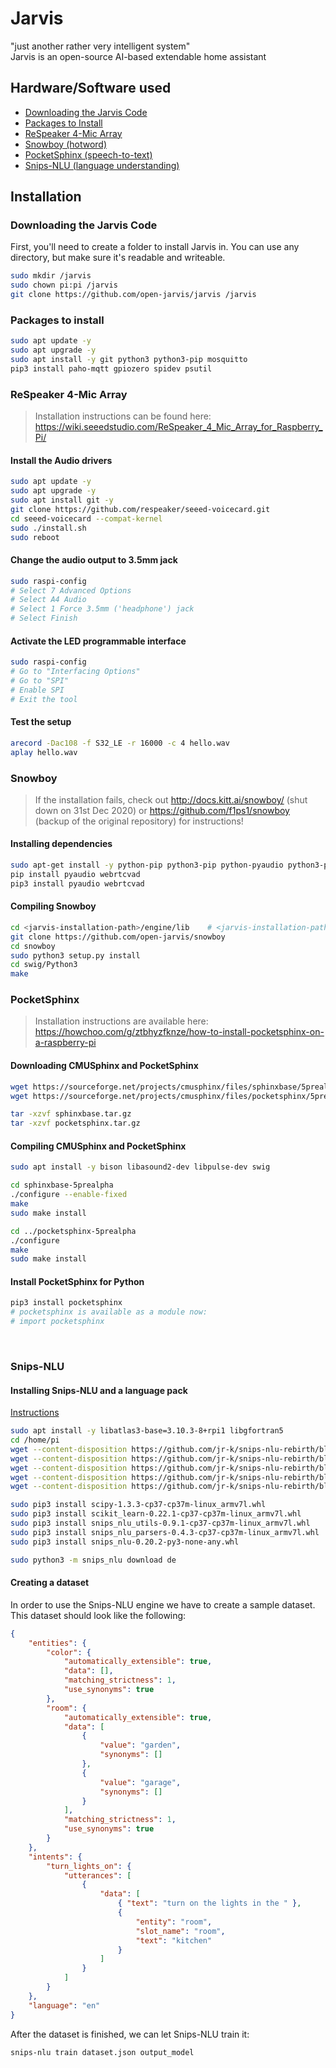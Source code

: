 # Jarvis
"just another rather very intelligent system"  
Jarvis is an open-source AI-based extendable home assistant



## Hardware/Software used
- [Downloading the Jarvis Code](#jarvis)
- [Packages to Install](#packages)
- [ReSpeaker 4-Mic Array](#mic)
- [Snowboy (hotword)](#snowboy)
- [PocketSphinx (speech-to-text)](#pocketsphinx)
- [Snips-NLU (language understanding)](#snips-nlu)



## Installation


<h3 id="jarvis">Downloading the Jarvis Code</h3>

First, you'll need to create a folder to install Jarvis in. You can use any directory, but make sure it's readable and writeable.

```bash
sudo mkdir /jarvis
sudo chown pi:pi /jarvis
git clone https://github.com/open-jarvis/jarvis /jarvis
```




<h3 id="packages">Packages to install</h3>

```bash
sudo apt update -y
sudo apt upgrade -y
sudo apt install -y git python3 python3-pip mosquitto
pip3 install paho-mqtt gpiozero spidev psutil
```


<h3 id="mic">ReSpeaker 4-Mic Array</h3>

> Installation instructions can be found here:  
> https://wiki.seeedstudio.com/ReSpeaker_4_Mic_Array_for_Raspberry_Pi/

#### Install the Audio drivers
```bash
sudo apt update -y
sudo apt upgrade -y
sudo apt install git -y
git clone https://github.com/respeaker/seeed-voicecard.git
cd seeed-voicecard --compat-kernel
sudo ./install.sh
sudo reboot
```

#### Change the audio output to 3.5mm jack
```bash
sudo raspi-config
# Select 7 Advanced Options
# Select A4 Audio
# Select 1 Force 3.5mm ('headphone') jack
# Select Finish
```

#### Activate the LED programmable interface
```bash
sudo raspi-config
# Go to "Interfacing Options"
# Go to "SPI"
# Enable SPI
# Exit the tool
```

#### Test the setup
```bash
arecord -Dac108 -f S32_LE -r 16000 -c 4 hello.wav
aplay hello.wav
```



<h3 id="snowboy">Snowboy</h3>

> If the installation fails, check out http://docs.kitt.ai/snowboy/ (shut down on 31st Dec 2020) or https://github.com/f1ps1/snowboy  (backup of the original repository) for instructions!

#### Installing dependencies
```bash
sudo apt-get install -y python-pip python3-pip python-pyaudio python3-pyaudio sox swig libatlas-base-dev gcc g++ make wget pulseaudio
pip install pyaudio webrtcvad
pip3 install pyaudio webrtcvad
```

#### Compiling Snowboy
```bash
cd <jarvis-installation-path>/engine/lib	# <jarvis-installation-path> should be /jarvis
git clone https://github.com/open-jarvis/snowboy
cd snowboy
sudo python3 setup.py install
cd swig/Python3
make
```



<h3 id="pocketsphinx">PocketSphinx</h3>

> Installation instructions are available here:  
> https://howchoo.com/g/ztbhyzfknze/how-to-install-pocketsphinx-on-a-raspberry-pi

#### Downloading CMUSphinx and PocketSphinx
```bash
wget https://sourceforge.net/projects/cmusphinx/files/sphinxbase/5prealpha/sphinxbase-5prealpha.tar.gz/download -O sphinxbase.tar.gz
wget https://sourceforge.net/projects/cmusphinx/files/pocketsphinx/5prealpha/pocketsphinx-5prealpha.tar.gz/download -O pocketsphinx.tar.gz

tar -xzvf sphinxbase.tar.gz
tar -xzvf pocketsphinx.tar.gz
```

#### Compiling CMUSphinx and PocketSphinx
```bash
sudo apt install -y bison libasound2-dev libpulse-dev swig

cd sphinxbase-5prealpha
./configure --enable-fixed
make
sudo make install

cd ../pocketsphinx-5prealpha
./configure
make
sudo make install
```

#### Install PocketSphinx for Python
```bash
pip3 install pocketsphinx
# pocketsphinx is available as a module now:
# import pocketsphinx
```

<br>

<h3 id="snips-nlu">Snips-NLU</h3>

#### Installing Snips-NLU and a language pack

[Instructions](https://github.com/snipsco/snips-issues/issues/161#issuecomment-508520769)

```bash
sudo apt install -y libatlas3-base=3.10.3-8+rpi1 libgfortran5
cd /home/pi
wget --content-disposition https://github.com/jr-k/snips-nlu-rebirth/blob/master/wheels/scipy-1.3.3-cp37-cp37m-linux_armv7l.whl?raw=true
wget --content-disposition https://github.com/jr-k/snips-nlu-rebirth/blob/master/wheels/scikit_learn-0.22.1-cp37-cp37m-linux_armv7l.whl?raw=true
wget --content-disposition https://github.com/jr-k/snips-nlu-rebirth/blob/master/wheels/snips_nlu_utils-0.9.1-cp37-cp37m-linux_armv7l.whl?raw=true
wget --content-disposition https://github.com/jr-k/snips-nlu-rebirth/blob/master/wheels/snips_nlu_parsers-0.4.3-cp37-cp37m-linux_armv7l.whl?raw=true
wget --content-disposition https://github.com/jr-k/snips-nlu-rebirth/blob/master/wheels/snips_nlu-0.20.2-py3-none-any.whl?raw=true

sudo pip3 install scipy-1.3.3-cp37-cp37m-linux_armv7l.whl
sudo pip3 install scikit_learn-0.22.1-cp37-cp37m-linux_armv7l.whl
sudo pip3 install snips_nlu_utils-0.9.1-cp37-cp37m-linux_armv7l.whl
sudo pip3 install snips_nlu_parsers-0.4.3-cp37-cp37m-linux_armv7l.whl
sudo pip3 install snips_nlu-0.20.2-py3-none-any.whl

sudo python3 -m snips_nlu download de
```



#### Creating a dataset
In order to use the Snips-NLU engine we have to create a sample dataset. This dataset should look like the following:
```json
{
	"entities": {
		"color": {
			"automatically_extensible": true,
			"data": [],
			"matching_strictness": 1,
			"use_synonyms": true 
		},
		"room": {
			"automatically_extensible": true,
			"data": [
				{
					"value": "garden",
					"synonyms": []
				},
				{
					"value": "garage",
					"synonyms": []
				}
			],
			"matching_strictness": 1,
			"use_synonyms": true 
		}
	},
	"intents": {
		"turn_lights_on": {
			"utterances": [
				{
					"data": [
						{ "text": "turn on the lights in the " },
						{
							"entity": "room",
							"slot_name": "room",
							"text": "kitchen"
						}
					]
				}
			]
		}
	},
	"language": "en"
}
```
After the dataset is finished, we can let Snips-NLU train it:
```bash
snips-nlu train dataset.json output_model
```